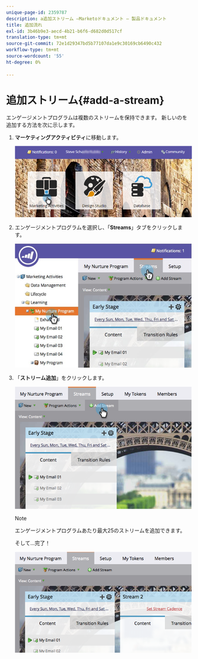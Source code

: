 ```yaml
---
unique-page-id: 2359787
description: a追加ストリーム —Marketoドキュメント — 製品ドキュメント
title: 追加流れ
exl-id: 3b46b9e3-aecd-4b21-b6f6-d682d0d517cf
translation-type: tm+mt
source-git-commit: 72e1d29347bd5b77107da1e9c30169cb6490c432
workflow-type: tm+mt
source-wordcount: '55'
ht-degree: 0%

---
```


# 追加ストリーム{#add-a-stream}

エンゲージメントプログラムは複数のストリームを保持できます。 新しいのを追加する方法を次に示します。

1. **マーケティングアクティビティ**&#x200B;に移動します。

   ![](assets/login-marketing-activities-2.png)

1. エンゲージメントプログラムを選択し、「**Streams**」タブをクリックします。

   ![](assets/streamstablifecycle.jpg)

1. 「**ストリーム追加**」をクリックします。

   ![](assets/image2014-9-15-16-3a56-3a23.png)

   >[!NOTE]
   >
   >エンゲージメントプログラムあたり最大25のストリームを追加できます。

   そして…完了！

   ![](assets/image2014-9-15-16-3a56-3a27.png)
